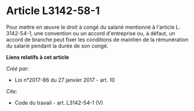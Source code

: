 # Article L3142-58-1

Pour mettre en œuvre le droit à congé du salarié mentionné à l'article L. 3142-54-1, une convention ou un accord d'entreprise
ou, à défaut, un accord de branche peut fixer les conditions de maintien de la rémunération du salarié pendant la durée de
son congé.

**Liens relatifs à cet article**

_Créé par_:

  - Loi n°2017-86 du 27 janvier 2017 - art. 10

_Cite_:

  - Code du travail - art. L3142-54-1 (V)
